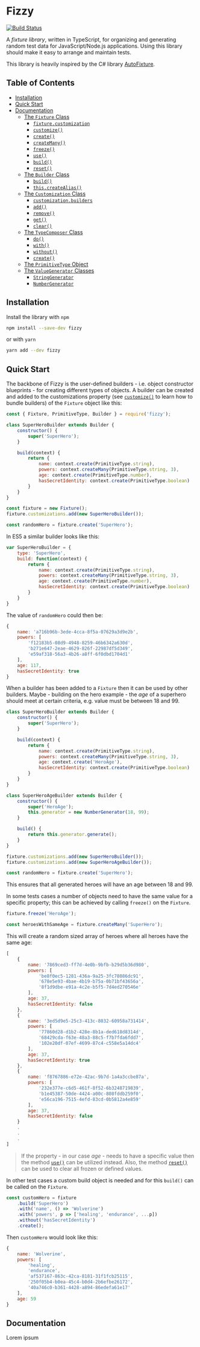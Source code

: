 # Fizzy

[![Build Status](https://travis-ci.org/legaard/fizzy.svg?branch=master)](https://travis-ci.org/legaard/fizzy)

A _fixture library_, written in TypeScript, for organizing and generating random test data for JavaScript/Node.js applications. Using this library should make it easy to arrange and maintain tests.

This library is heavily inspired by the C# library [AutoFixture](https://github.com/AutoFixture/AutoFixture).

## Table of Contents

* [Installation](#installation)
* [Quick Start](#quick-start)
* [Documentation](#documentation)
  * [The `Fixture` Class](#the-fixture-class)
    * [`fixture.customization`](#fixturecustomization)
    * [`customize()`](#customize)
    * [`create()`](#create-1)
    * [`createMany()`](#createmany)
    * [`freeze()`](#freeze)
    * [`use()`](#use)
    * [`build()`](#build-1)
    * [`reset()`](#reset)
  * [The `Builder` Class](#the-builder-class)
    * [`build()`](#build-2)
    * [`this.createAlias()`](#createalias)
  * [The `Customization` Class](#the-customization-class)
    * [`customization.builders`](#customizationbuilders)
    * [`add()`](#add)
    * [`remove()`](#remove)
    * [`get()`](#get)
    * [`clear()`](#clear)
  * [The `TypeComposer` Class](###the-typecomposer-class)
    * [`do()`](#do)
    * [`with()`](#with)
    * [`without()`](#without)
    * [`create()`](#create-2)
  * [The `PrimitiveType` Object](#the-primitivetype-object)
  * [The `ValueGenerator` Classes](#the-valuegenerator-classes)
    * [`StringGenerator`](#stringgenerator)
    * [`NumberGenerator`](#numbergenerator)

## Installation

Install the library with `npm`

```bash
npm install --save-dev fizzy
```

or with `yarn`

```bash
yarn add --dev fizzy
```

## Quick Start

The backbone of Fizzy is the user-defined builders - i.e. object constructor blueprints - for creating different types of objects. A builder can be created and added to the customizations property (see [`customize()`](####customize) to learn how to bundle builders) of the `Fixture` object like this:

```js
const { Fixture, PrimitiveType, Builder } = require('fizzy');

class SuperHeroBuilder extends Builder {
    constructor() {
        super('SuperHero');
    }

    build(context) {
        return {
            name: context.create(PrimitiveType.string),
            powers: context.createMany(PrimitiveType.string, 3),
            age: context.create(PrimitiveType.number),
            hasSecretIdentity: context.create(PrimitiveType.boolean)
        }
    }
}

const fixture = new Fixture();
fixture.customizations.add(new SuperHeroBuilder());

const randomHero = fixture.create('SuperHero');
```

In ES5 a similar builder looks like this:

```js
var SuperHeroBuilder = {
    type: 'SuperHero',
    build: function(context) {
        return {
            name: context.create(PrimitiveType.string),
            powers: context.createMany(PrimitiveType.string, 3),
            age: context.create(PrimitiveType.number),
            hasSecretIdentity: context.create(PrimitiveType.boolean)
        }
    }
}
```

The value of `randomHero` could then be:

```js
{
    name: 'a716b96b-3ede-4cca-8f5a-07629a3d9e2b',
    powers: [
        'f12183b5-08d9-4948-8259-46b6342a630d',
        'b271e647-2eae-4629-826f-22987df5d349',
        'e59af318-56a3-4b26-a8ff-6f0dbd1704d1'
    ],
    age: 117,
    hasSecretIdentity: true
}
```

When a builder has been added to a `Fixture` then it can be used by other builders. Maybe - building on the hero example - the _age_ of a superhero should meet at certain criteria, e.g. value must be between 18 and 99.

```js
class SuperHeroBuilder extends Builder {
    constructor() {
        super('SuperHero');
    }

    build(context) {
        return {
            name: context.create(PrimitiveType.string),
            powers: context.createMany(PrimitiveType.string, 3),
            age: context.create('HeroAge'),
            hasSecretIdentity: context.create(PrimitiveType.boolean)
        }
    }
}

class SuperHeroAgeBuilder extends Builder {
    constructor() {
        super('HeroAge');
        this.generator = new NumberGenerator(18, 99);
    }

    build() {
        return this.generator.generate();
    }
}

fixture.customizations.add(new SuperHeroBuilder());
fixture.customizations.add(new SuperHeroAgeBuilder());

const randomHero = fixture.create('SuperHero');
```

This ensures that all generated heroes will have an age between 18 and 99.

In some tests cases a number of objects need to have the same value for a specific property; this can be achieved by calling `freeze()` on the `Fixture`.

```js
fixture.freeze('HeroAge');

const heroesWithSameAge = fixture.createMany('SuperHero');
```

This will create a random sized array of heroes where all heroes have the same age:

```js
[
    {
        name: '7869ced3-ff7d-4e0b-9bfb-b29d5b36d980',
        powers: [
            'be8f0ec5-1281-436a-9a25-3fc78086dc91',
            '678e5e93-4bae-4b19-b75a-0b71bf43656a',
            '8f1d9dbe-e91a-4c2e-b5f5-7d4ed270546e'
        ],
        age: 37,
        hasSecretIdentity: false
    },
    {
        name: '3ed5d9e5-25c3-413c-8032-60958a731414',
        powers: [
            '77860d28-d1b2-428e-8b1a-ded618d8314d',
            '68429cda-f63e-48a3-88c5-f7b7fda6fdd7',
            '102e20df-07ef-4699-87c4-c558e5a14dc4'
        ],
        age: 37,
        hasSecretIdentity: true
    },
    {
        name: 'f8767886-e72e-42ac-9b7d-1a4a3ccbe87a',
        powers: [
            '232e377e-c6d5-461f-8f52-6b3248719839',
            'b1e45387-50de-4424-a00c-808fddb259f0',
            'e56ca196-7515-4efd-83cd-0b5812a4e859'
        ],
        age: 37,
        hasSecretIdentity: false
    }
    .
    .
    .
]
```

> If the property - in our case _age_ - needs to have a specific value then the method [`use()`](####use) can be utilized instead. Also, the method [`reset()`](####reset) can be used to clear all frozen or defined values.

In other test cases a custom build object is needed and for this `build()` can be called on the `Fixture`.

```js
const customHero = fixture
    .build('SuperHero')
    .with('name', () => 'Wolverine')
    .with('powers', p => ['healing', 'endurance', ...p])
    .without('hasSecretIdentity')
    .create();
```

Then `customHero` would look like this:

```js
{
    name: 'Wolverine',
    powers: [
        'healing',
        'endurance',
        'af537167-863c-42ca-8181-31f1fcb25115',
        '250f05b4-b0ea-45c4-b0d4-2b6efbe26172',
        '40a746c0-b361-4428-a894-86edefa61e17'
    ],
    age: 59
}
```

## Documentation

Lorem ipsum
